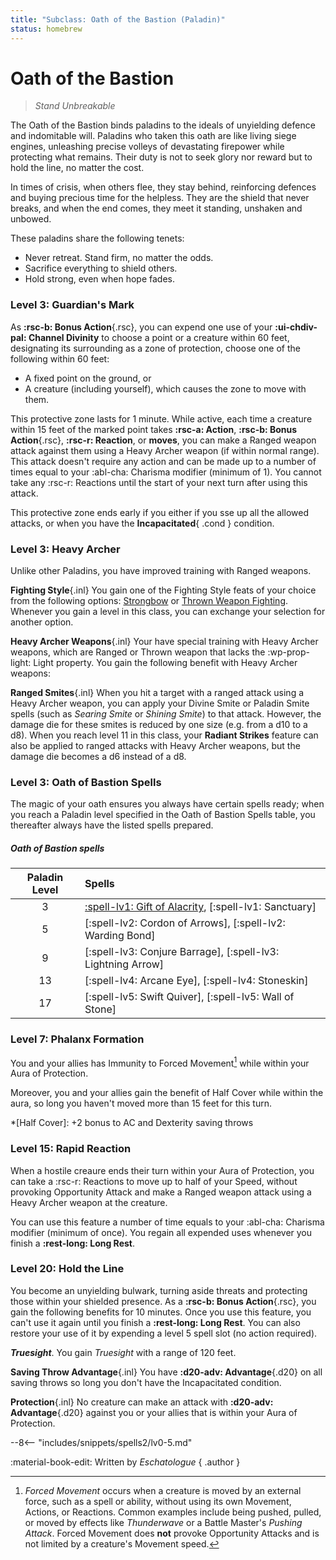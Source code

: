 ```yaml
---
title: "Subclass: Oath of the Bastion (Paladin)"
status: homebrew
---
```


<p style="display:none">
Stand Unbreakable
</p>

# Oath of the Bastion

> *Stand Unbreakable*

The Oath of the Bastion binds paladins to the ideals of unyielding defence and indomitable will. Paladins who taken this oath are like living siege engines, unleashing precise volleys of devastating firepower while protecting what remains. Their duty is not to seek glory nor reward but to hold the line, no matter the cost.

In times of crisis, when others flee, they stay behind, reinforcing defences and buying precious time for the helpless. They are the shield that never breaks, and when the end comes, they meet it standing, unshaken and unbowed.

These paladins share the following tenets:

- Never retreat. Stand firm, no matter the odds.
- Sacrifice everything to shield others.
- Hold strong, even when hope fades.

### Level 3: Guardian's Mark

As **:rsc-b: Bonus Action**{.rsc}, you can expend one use of your **:ui-chdiv-pal: Channel Divinity** to choose a point or a creature within 60 feet, designating its surrounding as a zone of protection, choose one of the following within 60 feet:

- A fixed point on the ground, or
- A creature (including yourself), which causes the zone to move with them.

This protective zone lasts for 1 minute. While active, each time a creature within 15 feet of the marked point takes **:rsc-a: Action**, **:rsc-b: Bonus Action**{.rsc}, **:rsc-r: Reaction**, or **moves**, you can make a Ranged weapon attack against them using a Heavy Archer weapon (if within normal range). This attack doesn't require any action and can be made up to a number of times equal to your :abl-cha: Charisma modifier (minimum of 1). You cannot take any :rsc-r: Reactions until the start of your next turn after using this attack. 

This protective zone ends early if you either if you sse up all the allowed attacks, or when you have the **Incapacitated**{ .cond } condition.

### Level 3: Heavy Archer

Unlike other Paladins, you have improved training with Ranged weapons.

**Fighting Style**{.inl} You gain one of the Fighting Style feats of your choice from the following options: [Strongbow] or [Thrown Weapon Fighting]. Whenever you gain a level in this class, you can exchange your selection for another option.

**Heavy Archer Weapons**{.inl} Your have special training with Heavy Archer weapons, which are Ranged or Thrown weapon that lacks the :wp-prop-light: Light property. You gain the following benefit with Heavy Archer weapons:

**Ranged Smites**{.inl} When you hit a target with a ranged attack using a Heavy Archer weapon, you can apply your Divine Smite or Paladin Smite spells (such as *Searing Smite* or *Shining Smite*) to that attack. However, the damage die for these smites is reduced by one size (e.g. from a d10 to a d8). When you reach level 11 in this class, your **Radiant Strikes** feature can also be applied to ranged attacks with Heavy Archer weapons, but the damage die becomes a d6 instead of a d8.

[Strongbow]: ../../option/feat/feat-fighting-style/hb.md#strongbow
[Thrown Weapon Fighting]: ../../option/feat/feat-fighting-style/phb24.md#thrown-weapon-fighting

### Level 3: Oath of Bastion Spells

The magic of your oath ensures you always have certain spells ready; when you reach a Paladin level specified in the Oath of Bastion Spells table, you thereafter always have the listed spells prepared.

##### Oath of Bastion spells

| Paladin Level | Spells |
|:---:|:---|
| 3 | [:spell-lv1: Gift of Alacrity](../../spells/description/additional/dunamancy.md#gift-of-alacrity), [:spell-lv1: Sanctuary] |
| 5 | [:spell-lv2: Cordon of Arrows], [:spell-lv2: Warding Bond] |
| 9 | [:spell-lv3: Conjure Barrage], [:spell-lv3: Lightning Arrow] |
| 13 | [:spell-lv4: Arcane Eye], [:spell-lv4: Stoneskin] |
| 17 | [:spell-lv5: Swift Quiver], [:spell-lv5: Wall of Stone] |

### Level 7: Phalanx Formation

You and your allies has Immunity to Forced Movement[^1] while within your Aura of Protection. 

Moreover, you and your allies gain the benefit of Half Cover while within the aura, so long you haven't moved more than 15 feet for this turn.

*[Half Cover]: +2 bonus to AC and Dexterity saving throws

### Level 15: Rapid Reaction

When a hostile creaure ends their turn within your Aura of Protection, you can take a :rsc-r: Reactions to move up to half of your Speed, without provoking Opportunity Attack and make a Ranged weapon attack using a Heavy Archer weapon at the creature.

You can use this feature a number of time equals to your :abl-cha: Charisma modifier (minimum of once). You regain all expended uses whenever you finish a **:rest-long: Long Rest**.

### Level 20: Hold the Line

You become an unyielding bulwark, turning aside threats and protecting those within your shielded presence. As a **:rsc-b: Bonus Action**{.rsc}, you gain the following benefits for 10 minutes. Once you use this feature, you can't use it again until you finish a **:rest-long: Long Rest**. You can also restore your use of it by expending a level 5 spell slot (no action required).

***Truesight***. You gain *Truesight* with a range of 120 feet.

**Saving Throw Advantage**{.inl} You have **:d20-adv: Advantage**{.d20} on all saving throws so long you don't have the Incapacitated condition.

**Protection**{.inl} No creature can make an attack with **:d20-adv: Advantage**{.d20} against you or your allies that is within your Aura of Protection.

[^1]: *Forced Movement* occurs when a creature is moved by an external force, such as a spell or ability, without using its own Movement, Actions, or Reactions. Common examples include being pushed, pulled, or moved by effects like *Thunderwave* or a Battle Master's *Pushing Attack*. Forced Movement does **not** provoke Opportunity Attacks and is not limited by a creature's Movement speed.

--8<-- "includes/snippets/spells2/lv0-5.md"

:material-book-edit: Written by *Eschatologue*
{ .author }
